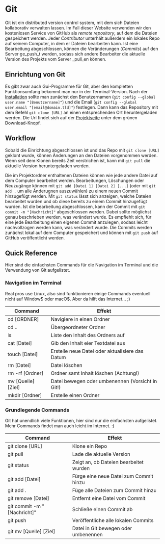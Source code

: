 <script src="https://cdn.mathjax.org/mathjax/latest/MathJax.js?config=TeX-AMS-MML_HTMLorMML" type="text/javascript"></script>

# Git

Git ist ein distributed version control system, mit dem sich Dateien kollaborativ verwalten lassen. Im Fall dieser Website verwenden wir den kostenlosen Service von GitHub als _remote repository_, auf dem die Dateien gespeichert werden. Jeder _Contributor_ unterhält außerdem ein lokales Repo auf seinem Computer, in dem er Dateien bearbeiten kann. Ist eine Bearbeitung abgeschlossen, können die Veränderungen (_Commits_) auf den Server ge_push_t werden, sodass sich andere Bearbeiter die aktuelle Version des Projekts vom Server _pull_en können.

## Einrichtung von Git

Es gibt zwar auch Gui-Programme für Git, aber den kompletten Funktionsumfang bekommt man nur in der Terminal-Version. Nach der [Installation](https://git-scm.com/) sollte man zunächst den Benutzernamen (`git config --global user.name "[Benutzername]"`) und die Email (`git config --global user.email "[email@domain.tld]"`) festlegen. Dann kann das Repository mit dem Befehl `git clone [URL]` an einen entsprechenden Ort heruntergeladen werden. Die Url findet sich auf der [Projektseite](https://github.com/GE-Kempten/GE-Kempten.github.io) unter dem grünen Download-Knopf.

## Workflow

Sobald die Einrichtung abgeschlossen ist und das Repo mit `git clone [URL]` geklont wurde, können Änderungen an den Dateien vorgenommen werden. Wenn seit dem Klonen bereits Zeit verstrichen ist, kann mit `git pull` die aktuelle Version heruntergeladen werden.

Die im Projektordner enthaltenen Dateien können wie jede andere Datei auf dem Computer bearbeitet werden. Bearbeitungen, Löschungen oder Neuzugänge können mit `git add [Datei 1] [Datei 2] [...]` (oder mit `git add .` um alle Änderugnen auszuwählen) zu einem neuen Commit hinzugefügt werden. Mit `git status` lässt sich anzeigen, welche Dateien bearbeitet wurden und ob diese bereits zu einem Commit hinzugefügt wurden. Ist die bearbeitung abgeschlossen, kann der Commit mit `git commit -m "[Nachricht]"` abgeschlossen werden. Dabei sollte möglichst genau beschrieben werden, was verändert wurde. Es empfiehlt sich, für eine jede Bearbeitung einen eigenen Commit anzulegen, sodass leicht nachvollzogen werden kann, was verändert wurde. Die Commits werden zunächst lokal auf dem Computer gespeichert und können mit `git push` auf GitHub veröffentlicht werden.

## Quick Reference

Hier sind die einfachsten Commands für die Navigation im Terminal und die Verwendung von Git aufgelistet.

### Navigation im Terminal

Real pros use Linux, also sind funktionieren einige Commands eventuell nicht auf Window$ oder macO$. Aber da hilft das Internet... ;)

|Command                    |Effekt                                            |
|---------------------------|--------------------------------------------------|
|cd [ORDNER]                |Navigiere in einen Ordner                         |
|cd ..                      |Übergeordneter Ordner                             |
|ls                         |Liste den Inhalt des Ordners auf                  |
|cat [Datei]                |Gib den Inhalt eier Textdatei aus                 |
|touch [Datei]              |Erstelle neue Datei oder aktualisiere das Datum   |
|rm [Datei]                 |Datei löschen                                     |
|rm -rf [Ordner]            |Ordner samt Inhalt löschen (Achtung!)             |
|mv [Quelle] [Ziel]         |Datei bewegen oder umbenennen (Vorsicht in Git!)  |
|mkdir [Ordner]             |Erstelle einen Ordner                             |

### Grundlegende Commands

Git hat unendlich viele Funktionen, hier sind nur die einfachsten aufgelistet. Mehr Commands findet man auch leicht im Internet. :)

|Command                    |Effekt                                |
|---------------------------|--------------------------------------|
|git clone [URL]            |Klone ein Repo                        |
|git pull                   |Lade die aktuelle Version             |
|git status                 |Zeigt an, ob Dateien bearbeitet wurden|
|git add [Datei]            |Fürge eine neue Datei zum Commit hinzu|
|git add .                  |Füge alle Dateien zum Commit hinzu    |
|git remove [Datei]         |Entfernt eine Datei vom Commit        |
|git commit -m "[Nachricht]"|Schließe einen Commit ab              |
|git push                   |Veröffentliche alle lokalen Commits   |
|git mv [Quelle] [Ziel]     |Datei in Git bewegen oder umbenennen  |
